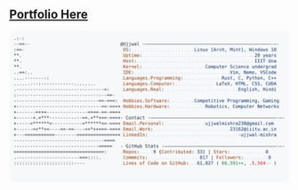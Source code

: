 ## <a target="_blank" href="https://ujjwal238.github.io/Ujjwal238/">Portfolio Here</a> 

<a href="https://github.com/Ujjwal238/Ujjwal238">
  <picture>
    <source media="(prefers-color-scheme: dark)" srcset="https://raw.githubusercontent.com/Ujjwal238/Ujjwal238/main/dark_mode.svg">
    <img alt="Ujjwal's GitHub Profile README" src="https://raw.githubusercontent.com/Ujjwal238/Ujjwal238/main/light_mode.svg">
  </picture>
</a>

